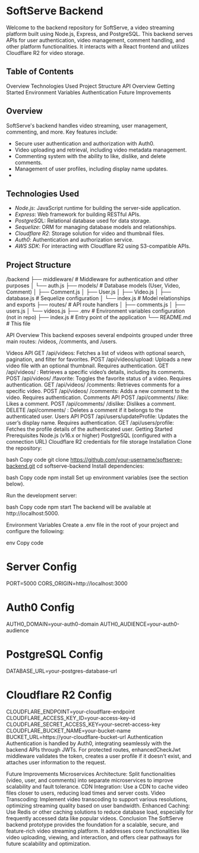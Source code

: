 # SoftServe Backend
Welcome to the backend repository for SoftServe, a video streaming platform built using Node.js, Express, and PostgreSQL. This backend serves APIs for user authentication, video management, comment handling, and other platform functionalities. It interacts with a React frontend and utilizes Cloudflare R2 for video storage.

## Table of Contents
Overview
Technologies Used
Project Structure
API Overview
Getting Started
Environment Variables
Authentication
Future Improvements

## Overview
SoftServe's backend handles video streaming, user management, commenting, and more. Key features include:

- Secure user authentication and authorization with Auth0.
- Video uploading and retrieval, including video metadata management.
- Commenting system with the ability to like, dislike, and delete comments.
- Management of user profiles, including display name updates.
- 
## Technologies Used
- *Node.js*: JavaScript runtime for building the server-side application.
- *Express*: Web framework for building RESTful APIs.
- *PostgreSQ*L: Relational database used for data storage.
- *Sequelize*: ORM for managing database models and relationships.
- *Cloudflare R2*: Storage solution for video and thumbnail files.
- *Auth0*: Authentication and authorization service.
- *AWS SDK*: For interacting with Cloudflare R2 using S3-compatible APIs.
## Project Structure

/backend
├── middleware/            # Middleware for authentication and other purposes
│   └── auth.js
├── models/                # Database models (User, Video, Comment)
│   ├── Comment.js
│   ├── User.js
│   ├── Video.js
│   ├── database.js        # Sequelize configuration
│   └── index.js           # Model relationships and exports
├── routes/                # API route handlers
│   ├── comments.js
│   ├── users.js
│   └── videos.js
├── .env                   # Environment variables configuration (not in repo)
├── index.js               # Entry point of the application
└── README.md              # This file

API Overview
This backend exposes several endpoints grouped under three main routes: /videos, /comments, and /users.

Videos API
GET /api/videos: Fetches a list of videos with optional search, pagination, and filter for favorites.
POST /api/videos/upload: Uploads a new video file with an optional thumbnail. Requires authentication.
GET /api/videos/
: Retrieves a specific video’s details, including its comments.
POST /api/videos/
/favorite: Toggles the favorite status of a video. Requires authentication.
GET /api/videos/
/comments: Retrieves comments for a specific video.
POST /api/videos/
/comments: Adds a new comment to the video. Requires authentication.
Comments API
POST /api/comments/
/like: Likes a comment.
POST /api/comments/
/dislike: Dislikes a comment.
DELETE /api/comments/
: Deletes a comment if it belongs to the authenticated user.
Users API
POST /api/users/updateProfile: Updates the user’s display name. Requires authentication.
GET /api/users/profile: Fetches the profile details of the authenticated user.
Getting Started
Prerequisites
Node.js (v16.x or higher)
PostgreSQL (configured with a connection URL)
Cloudflare R2 credentials for file storage
Installation
Clone the repository:

bash
Copy code
git clone https://github.com/your-username/softserve-backend.git
cd softserve-backend
Install dependencies:

bash
Copy code
npm install
Set up environment variables (see the section below).

Run the development server:

bash
Copy code
npm start
The backend will be available at http://localhost:5000.

Environment Variables
Create a .env file in the root of your project and configure the following:

env
Copy code
# Server Config
PORT=5000
CORS_ORIGIN=http://localhost:3000

# Auth0 Config
AUTH0_DOMAIN=your-auth0-domain
AUTH0_AUDIENCE=your-auth0-audience

# PostgreSQL Config
DATABASE_URL=your-postgres-database-url

# Cloudflare R2 Config
CLOUDFLARE_ENDPOINT=your-cloudflare-endpoint
CLOUDFLARE_ACCESS_KEY_ID=your-access-key-id
CLOUDFLARE_SECRET_ACCESS_KEY=your-secret-access-key
CLOUDFLARE_BUCKET_NAME=your-bucket-name
BUCKET_URL=https://your-cloudflare-bucket-url
Authentication
Authentication is handled by Auth0, integrating seamlessly with the backend APIs through JWTs. For protected routes, enhancedCheckJwt middleware validates the token, creates a user profile if it doesn't exist, and attaches user information to the request.

Future Improvements
Microservices Architecture: Split functionalities (video, user, and comments) into separate microservices to improve scalability and fault tolerance.
CDN Integration: Use a CDN to cache video files closer to users, reducing load times and server costs.
Video Transcoding: Implement video transcoding to support various resolutions, optimizing streaming quality based on user bandwidth.
Enhanced Caching: Use Redis or other caching solutions to reduce database load, especially for frequently accessed data like popular videos.
Conclusion
The SoftServe backend prototype provides the foundation for a scalable, secure, and feature-rich video streaming platform. It addresses core functionalities like video uploading, viewing, and interaction, and offers clear pathways for future scalability and optimization.

